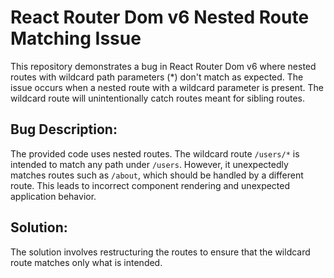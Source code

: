 # React Router Dom v6 Nested Route Matching Issue
This repository demonstrates a bug in React Router Dom v6 where nested routes with wildcard path parameters (*) don't match as expected.  The issue occurs when a nested route with a wildcard parameter is present. The wildcard route will unintentionally catch routes meant for sibling routes. 

## Bug Description:
The provided code uses nested routes.  The wildcard route `/users/*` is intended to match any path under `/users`. However, it unexpectedly matches routes such as `/about`, which should be handled by a different route. This leads to incorrect component rendering and unexpected application behavior.

## Solution:
The solution involves restructuring the routes to ensure that the wildcard route matches only what is intended.